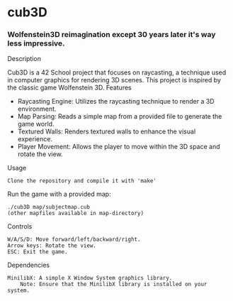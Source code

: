 # cub3D
### Wolfenstein3D reimagination except 30 years later it's way less impressive.
 
Description

Cub3D is a 42 School project that focuses on raycasting, a technique used in computer graphics for rendering 3D scenes. This project is inspired by the classic game Wolfenstein 3D.
Features

- Raycasting Engine: Utilizes the raycasting technique to render a 3D environment.<br>
- Map Parsing: Reads a simple map from a provided file to generate the game world.<br>
- Textured Walls: Renders textured walls to enhance the visual experience.<br>
- Player Movement: Allows the player to move within the 3D space and rotate the view.<br>

Usage

    Clone the repository and compile it with 'make'

Run the game with a provided map:

    ./cub3D map/subjectmap.cub
    (other mapfiles available in map-directory)

Controls

    W/A/S/D: Move forward/left/backward/right.
    Arrow keys: Rotate the view.
    ESC: Exit the game.

Dependencies

    MinilibX: A simple X Window System graphics library.
        Note: Ensure that the MinilibX library is installed on your system.

